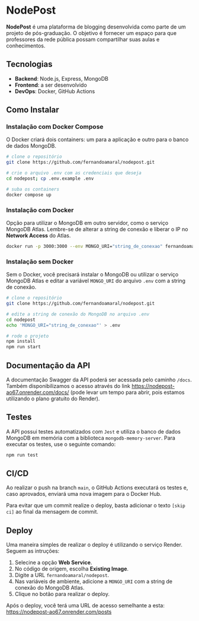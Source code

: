 # NodePost

**NodePost** é uma plataforma de blogging desenvolvida como parte de um projeto de pós-graduação. O objetivo é fornecer um espaço para que professores da rede pública possam compartilhar suas aulas e conhecimentos.

## Tecnologias

- **Backend**: Node.js, Express, MongoDB
- **Frontend**: a ser desenvolvido
- **DevOps**: Docker, GitHub Actions

## Como Instalar

### Instalação com Docker Compose

O Docker criará dois containers: um para a aplicação e outro para o banco de dados MongoDB.

```bash
# clone o repositório
git clone https://github.com/fernandoamaral/nodepost.git

# crie o arquivo .env com as credenciais que deseja
cd nodepost; cp .env.example .env

# suba os containers
docker compose up
```

### Instalação com Docker

Opção para utilizar o MongoDB em outro servidor, como o serviço MongoDB Atlas. Lembre-se de alterar a string de conexão e liberar o IP no **Network Access** do Atlas.

```bash
docker run -p 3000:3000 --env MONGO_URI="string_de_conexao" fernandoamaral/nodepost
```

### Instalação sem Docker

Sem o Docker, você precisará instalar o MongoDB ou utilizar o serviço MongoDB Atlas e editar a variável `MONGO_URI` do arquivo `.env` com a string de conexão.

```bash
# clone o repositório
git clone https://github.com/fernandoamaral/nodepost.git

# edite a string de conexão do MongoDB no arquivo .env
cd nodepost
echo 'MONGO_URI="string_de_conexao"' > .env

# rode o projeto
npm install
npm run start
```

## Documentação da API

A documentação Swagger da API poderá ser acessada pelo caminho `/docs`. Também disponibilizamos o acesso através do link https://nodepost-ao67.onrender.com/docs/ (pode levar um tempo para abrir, pois estamos utilizando o plano gratuito do Render).

## Testes

A API possui testes automatizados com `Jest` e utiliza o banco de dados MongoDB em memória com a biblioteca `mongodb-memory-server`. Para executar os testes, use o seguinte comando:
```bash
npm run test
```

## CI/CD

Ao realizar o push na branch `main`, o GitHub Actions executará os testes e, caso aprovados, enviará uma nova imagem para o Docker Hub.

Para evitar que um commit realize o deploy, basta adicionar o texto `[skip ci]` ao final da mensagem de commit.

## Deploy

Uma maneira simples de realizar o deploy é utilizando o serviço Render. Seguem as intruções:
1. Selecine a opção **Web Service**.
2. No código de origem, escolha **Existing Image**.
3. Digite a URL `fernandoamaral/nodepost`.
4. Nas variáveis de ambiente, adicione a `MONGO_URI` com a string de conexão do MongoDB Atlas.
5. Clique no botão para realizar o deploy.

Após o deploy, você terá uma URL de acesso semelhante a esta:
https://nodepost-ao67.onrender.com/posts